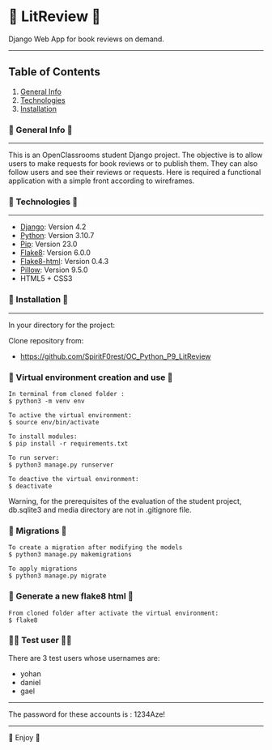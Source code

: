 # :bookmark_tabs: LitReview :bookmark_tabs:

Django Web App for book reviews on demand.

***
## Table of Contents
1. [General Info](#general-info)
2. [Technologies](#technologies)
3. [Installation](#installation)

### :newspaper: General Info :newspaper:
***
This is an OpenClassrooms student Django project. 
The objective is to allow users to make requests for book reviews or to publish them. 
They can also follow users and see their reviews or requests.
Here is required a functional application with a simple front according to wireframes.

### :briefcase: Technologies :briefcase:
*** 
- [Django](https://pypi.org/project/Django/4.2/): Version 4.2
- [Python](https://www.python.org/): Version 3.10.7
- [Pip](https://pypi.org/project/pip/): Version 23.0
- [Flake8](https://pypi.org/project/flake8/): Version 6.0.0
- [Flake8-html](https://pypi.org/project/flake8-html/): Version 0.4.3
- [Pillow](https://pypi.org/project/Pillow/): Version 9.5.0
- HTML5 + CSS3

### :wrench: Installation :wrench:
***
In your directory for the project:

Clone repository from:
- https://github.com/SpiritF0rest/OC_Python_P9_LitReview

### :wrench: Virtual environment creation and use :wrench:

```
In terminal from cloned folder :
$ python3 -m venv env

To active the virtual environment:
$ source env/bin/activate

To install modules: 
$ pip install -r requirements.txt

To run server:
$ python3 manage.py runserver

To deactive the virtual environment: 
$ deactivate
```

Warning, for the prerequisites of the evaluation of the student project, db.sqlite3 and media directory are not in .gitignore file.

### :wrench: Migrations :wrench:

```
To create a migration after modifying the models
$ python3 manage.py makemigrations

To apply migrations
$ python3 manage.py migrate
```

### :mag_right: Generate a new flake8 html :mag_right:

```
From cloned folder after activate the virtual environment:
$ flake8
```

### :red_haired_man: Test user :red_haired_man:

There are 3 test users whose usernames are:
- yohan
- daniel
- gael
***
The password for these accounts is : 1234Aze!

***

:snake: Enjoy :snake:
